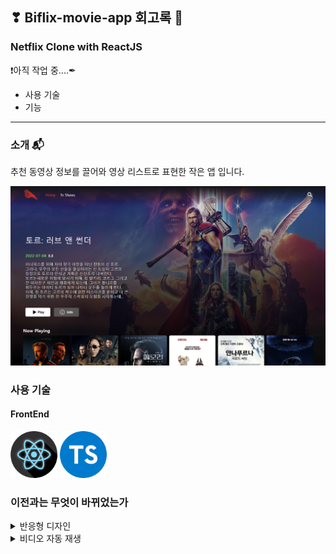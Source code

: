 ## ❣ Biflix-movie-app 회고록 🧐

### Netflix Clone with ReactJS

❗아직 작업 중....✒

- 사용 기술
- 기능

---

### 소개 📬

추천 동영상 정보를 끌어와 영상 리스트로 표현한 작은 앱 입니다.</br>

<p>
  <img src="./read_src/read_img/intro.png" width="600">
</p>

### 사용 기술

#### FrontEnd

<p>
<img src="./read_src/tech_icon/React.png" width="75" height="75"/>
<img src="./read_src/tech_icon/typescript_ps.png" width="75" height="75"/>
</p>

### 이전과는 무엇이 바뀌었는가

<details>
<summary>반응형 디자인</summary>

#### 접속 화면 크기에 따른 컨텐츠 규격 변화

사용자의 접속 환경에 따라 유연하게 대응하기 위해,</br>
고정된 값을 주는 것 대신, 화면 규격에 따라 계산된 값을 넣되,</br>
이미지 등 컨텐츠의 적정 비율을 유지하면서 변화하도록 만들었습니다.

</details>
<details>
<summary>비디오 자동 재생</summary>

#### 비디오 트레일러 데이터 요청 및 자동 재생

모달이 열리는 것을 트리거로, api요청을 보내어,</br>
받아온 비디오 주소를 프론트에 반영하고, 자동 재생시키도록 만들었습니다.

</details>
